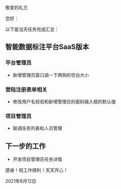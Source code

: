 敬爱的礼兰

您好：

以下是当天任务完成汇总：

## 智能数据标注平台SaaS版本

### 平台管理员

- 新增管理员窗口调一下两侧的空白大小

### 登陆注册表单相关

- 修改用户名校验和新增管理员的密码输入框的默认值

### 项目管理员

- 联调任务列表和人员管理

## 下一步的工作

- 开发项目管理员任务详情

感谢！祝工作顺利！天天开心！

2021年8月12日
